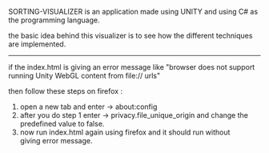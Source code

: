 SORTING-VISUALIZER is an application made using UNITY and using C# as the programming language.

the basic idea behind this visualizer is to see how the different techniques are implemented.


-------------------------------------------------------------------------
if the index.html is giving an error message like 
"browser does not support running Unity WebGL content from file:// urls"

then follow these steps on firefox : 
1. open a new tab and enter ->    about:config
2. after you do step 1 enter ->    privacy.file_unique_origin
   and change the predefined value to false.
3. now run index.html again using firefox and it should run without      
    giving error message.   
